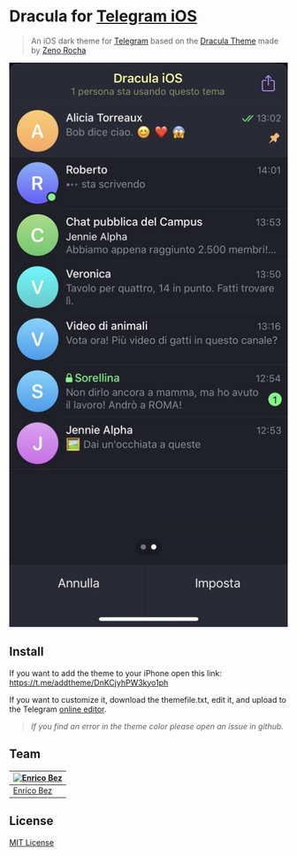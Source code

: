# Dracula for [Telegram iOS](https://apps.apple.com/app/telegram-messenger/id686449807)

> An iOS dark theme for [Telegram](https://apps.apple.com/app/telegram-messenger/id686449807) based on the [Dracula Theme](https://draculatheme.com) made by [Zeno Rocha](https://twitter.com/zenorocha)

![Screenshot](./screenshot.png)

## Install

If you want to add the theme to your iPhone open this link: https://t.me/addtheme/DnKCjyhPW3kyo1ph

If you want to customize it, download the themefile.txt, edit it, and upload to the Telegram [online editor](https://themes.contest.com/).

> _If you find an error in the theme color please open an issue in github._

## Team

| [![Enrico Bez](https://avatars0.githubusercontent.com/u/29044262?v=4&s=70)](https://github.com/enricobez) |
|-----------------------------------------------------------------------------------------------------------|
| [Enrico Bez](https://github.com/enricobez)                                                                |

## License

[MIT License](LICENSE.md)
